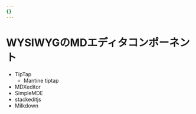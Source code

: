 ```yaml
---
{}
---
```

# WYSIWYGのMDエディタコンポーネント

- TipTap
    - Mantine tiptap
- MDXeditor
- SimpleMDE
- stackeditjs
- Milkdown